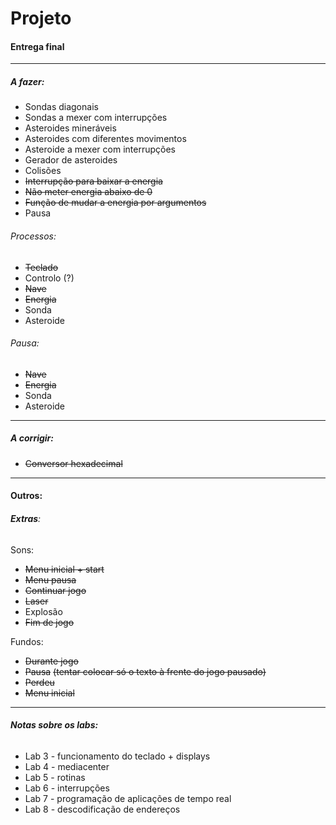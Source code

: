 # Projeto

#### Entrega final

---

##### A fazer:

- Sondas diagonais
- Sondas a mexer com interrupções
- Asteroides mineráveis
- Asteroides com diferentes movimentos
- Asteroide a mexer com interrupções
- Gerador de asteroides
- Colisões
- ~~Interrupção para baixar a energia~~
- ~~Não meter energia abaixo de 0~~
- ~~Função de mudar a energia por argumentos~~
- Pausa

###### Processos:

- ~~Teclado~~
- Controlo (?)
- ~~Nave~~
- ~~Energia~~
- Sonda
- Asteroide

###### Pausa:

- ~~Nave~~
- ~~Energia~~
- Sonda
- Asteroide

---

##### A corrigir:

* ~~Conversor hexadecimal~~

---

#### **Outros:**

###### **Extras**:

Sons:

- ~~Menu inicial + start~~
- ~~Menu pausa~~
- ~~Continuar jogo~~
- ~~Laser~~
- Explosão
- ~~Fim de jogo~~

Fundos:

* ~~Durante jogo~~
* ~~Pausa~~ ~~(tentar colocar só o texto à frente do jogo pausado)~~
* ~~Perdeu~~
* ~~Menu inicial~~

---

###### **Notas sobre os labs:**

* Lab 3 - funcionamento do teclado + displays
* Lab 4 - mediacenter
* Lab 5 - rotinas
* Lab 6 - interrupções
* Lab 7 - programação de aplicações de tempo real
* Lab 8 - descodificação de endereços

